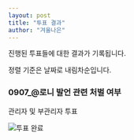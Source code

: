 ```yaml
---
layout: post
title: "투표 결과"
author: "겨울나은"
---
```


진행된 투표들에 대한 결과가 기록됩니다.

정렬 기준은 날짜로 내림차순입니다.

### 0907_@로니 발언 관련 처벌 여부
관리자 및 부관리자 투표

![투표 완료](https://progress-bar.dev/0/?scale=3&title=기각&width=400&color=babaca)
